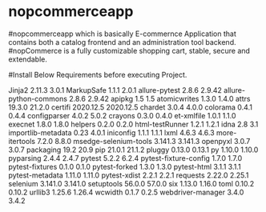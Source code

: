 # nopcommerceapp
#nopcommerceapp which is basically E-commernce Application that contains both a catalog frontend and an administration tool backend.
#nopCommerce is a fully customizable shopping cart, stable, secure and extendable.

#Install Below Requirements before executing Project.

Jinja2	2.11.3	3.0.1
MarkupSafe	1.1.1	2.0.1
allure-pytest	2.8.6	2.9.42
allure-python-commons	2.8.6	2.9.42
apipkg	1.5	1.5
atomicwrites	1.3.0	1.4.0
attrs	19.3.0	21.2.0
certifi	2020.12.5	2020.12.5
chardet	3.0.4	4.0.0
colorama	0.4.1	0.4.4
configparser	4.0.2	5.0.2
crayons	0.3.0	0.4.0
et-xmlfile	1.0.1	1.1.0
execnet	1.8.0	1.8.0
helpers	0.2.0	0.2.0
html-testRunner	1.2.1	1.2.1
idna	2.8	3.1
importlib-metadata	0.23	4.0.1
iniconfig	1.1.1	1.1.1
lxml	4.6.3	4.6.3
more-itertools	7.2.0	8.8.0
msedge-selenium-tools	3.141.3	3.141.3
openpyxl	3.0.7	3.0.7
packaging	19.2	20.9
pip	21.0.1	21.1.2
pluggy	0.13.0	0.13.1
py	1.10.0	1.10.0
pyparsing	2.4.4	2.4.7
pytest	5.2.2	6.2.4
pytest-fixture-config	1.7.0	1.7.0
pytest-fixtures	0.1.0	0.1.0
pytest-forked	1.3.0	1.3.0
pytest-html	3.1.1	3.1.1
pytest-metadata	1.11.0	1.11.0
pytest-xdist	2.2.1	2.2.1
requests	2.22.0	2.25.1
selenium	3.141.0	3.141.0
setuptools	56.0.0	57.0.0
six	1.13.0	1.16.0
toml	0.10.2	0.10.2
urllib3	1.25.6	1.26.4
wcwidth	0.1.7	0.2.5
webdriver-manager	3.4.0	3.4.2

